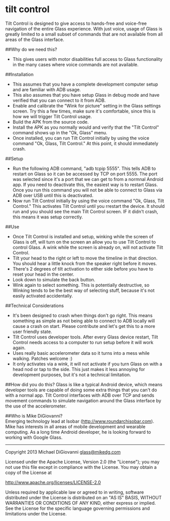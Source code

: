 tilt control
===========
Tilt Control is designed to give access to hands-free and voice-free navigation of the entire Glass experience. With just voice, usage of Glass is greatly limited to a small subset of commands that are not available from all areas of the Glass interface.

##Why do we need this?
- This gives users with motor disabilities full access to Glass functionality in the many cases where voice commands are not available.

##Installation
- This assumes that you have a complete development computer setup and are familiar with ADB usage.
- This also assumes that you have setup Glass in debug mode and have verified that you can connect to it from ADB.
- Enable and calibrate the "Wink for picture" setting in the Glass settings screen. Try this a few times, make sure it's comfortable, since this is how we will trigger Tilt Control usage.
- Build the APK from the source code.
- Install the APK as you normally would and verify that the "Tilt Control" command shows up in the "Ok, Glass" menu.
- Once installed, you can run Tilt Control initially by using the voice command "Ok, Glass, Tilt Control." At this point, it should immediately crash.

##Setup
- Run the following ADB command, "adb tcpip 5555".
	This tells ADB to restart on Glass so it can be accessed by TCP on port 5555. The port was selected since it's a port that we can get to from a normnal Android app. If you need to deactivate this, the easiest way is to restart Glass. Once you run this command you will not be able to connect to Glass via ADB over USB until this is deactivated.
- Now run Tilt Control initially by using the voice command "Ok, Glass, Tilt Control." This activates Tilt Control until you rrestart the device. It should run and you should see the main Tilt Control screen. IF it didn't crash, this means it was setup correctly.

##Use
- Once Tilt Control is installed and setup, winking while the screen of Glass is off, will turn on the screen an allow you to use Tilt Control to control Glass. A wink while the screen is already on, will not activate Tilt Control.
- Tilt your head to the right or left to move the timeline in that direction. You should hear a little knock from the speaker right before it moves.
- There's 2 degrees of tilt activation to either side before you have to reset your head in the center. 
- Look down to simulate the back button.
- Wink again to select something. This is potentially destructive, so Winking tends to be the best way of selecting stuff, because it's not easily activated accidentally.

##Technical Considerations
- It's been designed to crash when things don't go right. This means something as simple as not being able to connect to ADB locally will cause a crash on start. Please contribute and let's get this to a more user friendly state.
- Tilt Control uses developer tools. After every Glass device restart, Tilt Control needs access to a computer to run setup before it will work again.
- Uses really basic accelerometer data so it turns into a mess while walking. Patches welcome :)
- It only activates via a wink, it will not activate if you turn Glass on with a head nod or tap to the side. This just makes it less annoying for development purposes, but it's not a technical limitation.

##How did you do this?
Glass is like a typical Android device, which means developer tools are capable of doing some extra things that you can't do with a normal app. Tilt Control interfaces with ADB over TCP and sends movement commands to simulate navigation around the Glass interface by the use of the accelerometer.

##Who is Mike DiGiovanni?  
Emerging technology lead at Isobar (http://www.roundarchisobar.com). Mike has interests in all areas of mobile development and wearable computing. As a long time Android developer, he is looking forward to working with Google Glass.

---

Copyright 2013 Michael DiGiovanni glass@mikedg.com

Licensed under the Apache License, Version 2.0 (the "License");
you may not use this file except in compliance with the License.
You may obtain a copy of the License at

   http://www.apache.org/licenses/LICENSE-2.0

Unless required by applicable law or agreed to in writing, software
distributed under the License is distributed on an "AS IS" BASIS,
WITHOUT WARRANTIES OR CONDITIONS OF ANY KIND, either express or implied.
See the License for the specific language governing permissions and
limitations under the License.